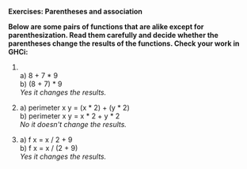 **Exercises: Parentheses and association**

**Below are some pairs of functions that are alike except for parenthesization. Read them carefully and decide whether the parentheses change the results of the functions. Check your work in GHCi:**

1. \
  a) 8 + 7 * 9 \
  b) (8 + 7) * 9  
    *Yes it changes the results.*  

2. a) perimeter x y = (x * 2) + (y * 2) \
   b) perimeter x y = x * 2 + y * 2 \
   *No it doesn't change the results.*  
3. a) f x = x / 2 + 9 \
b) f x = x / (2 + 9) \
  *Yes it changes the results.*
